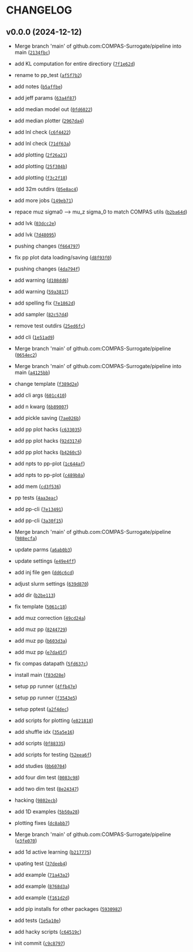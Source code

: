 # CHANGELOG


## v0.0.0 (2024-12-12)

* Merge branch 'main' of github.com:COMPAS-Surrogate/pipeline into main ([`2134fbc`](https://github.com/COMPAS-Surrogate/pp_test/commit/2134fbc6d2911b201ae8763ec5ccf5809c932b23))

* add KL computation for entire directiory ([`7f1e62d`](https://github.com/COMPAS-Surrogate/pp_test/commit/7f1e62d50af7e54bcf08a82e237906c404aec16f))

* rename to pp_test ([`af5f7b2`](https://github.com/COMPAS-Surrogate/pp_test/commit/af5f7b2a69f2f250460bf1bc450613c2c95ebb56))

* add notes ([`b5affbe`](https://github.com/COMPAS-Surrogate/pp_test/commit/b5affbe49ee29dcfca114b0b5db9240ab10a6889))

* add jeff params ([`63a4f87`](https://github.com/COMPAS-Surrogate/pp_test/commit/63a4f87aff5edb29d1626d362dc4080158ac5e90))

* add median model out ([`0fd6022`](https://github.com/COMPAS-Surrogate/pp_test/commit/0fd6022a8eb11ed3497c9a3ad4b1df19de18913a))

* add median plotter ([`2967da4`](https://github.com/COMPAS-Surrogate/pp_test/commit/2967da4f70bdf2af65dc463b280869ee2a08f86a))

* add lnl check ([`c6f4422`](https://github.com/COMPAS-Surrogate/pp_test/commit/c6f4422477636f5a34021818c3859f06c19c32cd))

* add lnl check ([`71df63a`](https://github.com/COMPAS-Surrogate/pp_test/commit/71df63ac1dee399352246c8a34e9f4bbcd14e063))

* add plotting ([`2f26a21`](https://github.com/COMPAS-Surrogate/pp_test/commit/2f26a215d35da3983d396467db81075b4d09e001))

* add plotting ([`25f304b`](https://github.com/COMPAS-Surrogate/pp_test/commit/25f304b00c41aa59d90b3c55716ef158b7a5face))

* add plotting ([`f3c2f18`](https://github.com/COMPAS-Surrogate/pp_test/commit/f3c2f18664ddbf70c46265739a786cda0f106c63))

* add 32m outdirs ([`05e8ac4`](https://github.com/COMPAS-Surrogate/pp_test/commit/05e8ac4668bd2b6e6830da54a4e540ab01d299b1))

* add more jobs ([`149eb71`](https://github.com/COMPAS-Surrogate/pp_test/commit/149eb7164a78baea5e531094a8000eef9856c5fd))

* repace muz sigma0 --> mu_z sigma_0 to match COMPAS utils ([`b2ba64d`](https://github.com/COMPAS-Surrogate/pp_test/commit/b2ba64d166581863ce8f13c2967f18504d18e198))

* add lvk ([`03dcc2e`](https://github.com/COMPAS-Surrogate/pp_test/commit/03dcc2efe61b0ab16b845b3305b1055f0750fd15))

* add lvk ([`7d48095`](https://github.com/COMPAS-Surrogate/pp_test/commit/7d4809575a2eb3bdd6f5e34ab358fc1d7d47eabc))

* pushing changes ([`f664797`](https://github.com/COMPAS-Surrogate/pp_test/commit/f66479734d0726cced11fb47032fdce51b9db55c))

* fix pp plot data loading/saving ([`d8f93f0`](https://github.com/COMPAS-Surrogate/pp_test/commit/d8f93f0f464e126ab90455e1efd3099076d2a915))

* pushing changes ([`4da794f`](https://github.com/COMPAS-Surrogate/pp_test/commit/4da794f866d949c76cb8a73198ded74fca118d2a))

* add warning ([`d108dd6`](https://github.com/COMPAS-Surrogate/pp_test/commit/d108dd6e4656ac55a0e4623a583b3824e1649a09))

* add warning ([`59a3817`](https://github.com/COMPAS-Surrogate/pp_test/commit/59a381703af3a9e1fa0cb1e09938f0a6fe28a986))

* add spelling fix ([`7e1862d`](https://github.com/COMPAS-Surrogate/pp_test/commit/7e1862d22dbb4aa2ad7266d1b7811589fcc91071))

* add sampler ([`82c57d4`](https://github.com/COMPAS-Surrogate/pp_test/commit/82c57d44e07fbc5448ef8839917a2f9ccafa599c))

* remove test outdirs ([`25ed6fc`](https://github.com/COMPAS-Surrogate/pp_test/commit/25ed6fc9348137f53bd12f7645a7f67d2370fcea))

* add cli ([`1e51ad9`](https://github.com/COMPAS-Surrogate/pp_test/commit/1e51ad9b292e444458a1fd1160f027dd2be8c0a9))

* Merge branch 'main' of github.com:COMPAS-Surrogate/pipeline ([`0654ec2`](https://github.com/COMPAS-Surrogate/pp_test/commit/0654ec2ee4148c038752a092bf69ef93b3d89c2d))

* Merge branch 'main' of github.com:COMPAS-Surrogate/pipeline into main ([`a4125bb`](https://github.com/COMPAS-Surrogate/pp_test/commit/a4125bb5526110f13ed0fbc0ec7f47f682cae212))

* change template ([`f389d2e`](https://github.com/COMPAS-Surrogate/pp_test/commit/f389d2e8816fad47eeec4b736fafae29406bcd87))

* add cli args ([`601c410`](https://github.com/COMPAS-Surrogate/pp_test/commit/601c410201fb08195419dfb8e31e383378913e6c))

* add n kwarg ([`6b89007`](https://github.com/COMPAS-Surrogate/pp_test/commit/6b89007883b27405adb93846fbbd5bac759c5c05))

* add pickle saving ([`7ae026b`](https://github.com/COMPAS-Surrogate/pp_test/commit/7ae026b02ebff9f9742e4636c345e9dd45db23cc))

* add pp plot hacks ([`c633035`](https://github.com/COMPAS-Surrogate/pp_test/commit/c633035e5f74070932e7a564e06d444c589523fa))

* add pp plot hacks ([`92d3174`](https://github.com/COMPAS-Surrogate/pp_test/commit/92d3174ddeb1972b8bb90383e196bc7ff197ece0))

* add pp plot hacks ([`b4260c5`](https://github.com/COMPAS-Surrogate/pp_test/commit/b4260c5464c9ec5c22ae5d550b197f6214130a22))

* add npts to pp-plot ([`1c644af`](https://github.com/COMPAS-Surrogate/pp_test/commit/1c644af73c629815df87525e46158e925b19b855))

* add npts to pp-plot ([`c489b8a`](https://github.com/COMPAS-Surrogate/pp_test/commit/c489b8a5e81278ccd4c5c380b02a4304c3f961c9))

* add mem ([`cd3f536`](https://github.com/COMPAS-Surrogate/pp_test/commit/cd3f536604798ecf4b51aa76c905260a192aa4c7))

* pp tests ([`4aa3eac`](https://github.com/COMPAS-Surrogate/pp_test/commit/4aa3eac1ce8c530e3308159d2ab61c19c952493f))

* add pp-cli ([`7e13491`](https://github.com/COMPAS-Surrogate/pp_test/commit/7e134912f75348bdd292085fa7f02cca859ef1bd))

* add pp-cli ([`3a30f15`](https://github.com/COMPAS-Surrogate/pp_test/commit/3a30f15d1252b87121f7ffb0177756e5c27f83be))

* Merge branch 'main' of github.com:COMPAS-Surrogate/pipeline ([`988ecfa`](https://github.com/COMPAS-Surrogate/pp_test/commit/988ecfaa9f2f017f80d7433245abc093ad5523d1))

* update parms ([`a6ab0b3`](https://github.com/COMPAS-Surrogate/pp_test/commit/a6ab0b3618cd86e664af107605e390944e03ecb1))

* update settings ([`e49e4ff`](https://github.com/COMPAS-Surrogate/pp_test/commit/e49e4ff3ae0483be01de652d7700b98519ade2e2))

* add inj file gen ([`dd6c6cd`](https://github.com/COMPAS-Surrogate/pp_test/commit/dd6c6cd3a64299dc3470b0f2d2bb887a341351ab))

* adjust slurm settings ([`639d870`](https://github.com/COMPAS-Surrogate/pp_test/commit/639d87071c6a0fea36d58c4bfefa40176dda47fa))

* add dir ([`b2be113`](https://github.com/COMPAS-Surrogate/pp_test/commit/b2be1135e59ae86ae58baa602358167f398e8505))

* fix template ([`5061c18`](https://github.com/COMPAS-Surrogate/pp_test/commit/5061c18259d2a38994a11cba5255f5b173769d24))

* add muz correction ([`49cd24a`](https://github.com/COMPAS-Surrogate/pp_test/commit/49cd24adce1bfc43be1306a5c82075dfada0d125))

* add muz pp ([`8244729`](https://github.com/COMPAS-Surrogate/pp_test/commit/8244729c6e0f15c533be0a802395bddcef7881fa))

* add muz pp ([`b603d3a`](https://github.com/COMPAS-Surrogate/pp_test/commit/b603d3ac3378222e81bf97d793d535197771820e))

* add muz pp ([`e7da45f`](https://github.com/COMPAS-Surrogate/pp_test/commit/e7da45f5cbda3ba9575e01e066093d7be2c64cae))

* fix compas datapath ([`5fd637c`](https://github.com/COMPAS-Surrogate/pp_test/commit/5fd637c810c0bc3fe0b63027f374963aa11d7553))

* install main ([`f83d28e`](https://github.com/COMPAS-Surrogate/pp_test/commit/f83d28e3e8064e4a8126ce4b026e89312a14ea9d))

* setup pp runner ([`4ffb47e`](https://github.com/COMPAS-Surrogate/pp_test/commit/4ffb47eca6fb9dff5a98632110d31b56cb1e0ada))

* setup pp runner ([`f3543e5`](https://github.com/COMPAS-Surrogate/pp_test/commit/f3543e5fb8a6545cc37239c7a4135a000a23b84d))

* setup pptest ([`a2f4dec`](https://github.com/COMPAS-Surrogate/pp_test/commit/a2f4decaa32cc096d8c830b04b43ae71e0719622))

* add scripts for plotting ([`e821818`](https://github.com/COMPAS-Surrogate/pp_test/commit/e821818a526c7f56c9756749701dd34a66115e3d))

* add shuffle idx ([`35a5e16`](https://github.com/COMPAS-Surrogate/pp_test/commit/35a5e16b2c7bf64ca308f81145b8a74bfa3c63d6))

* add scripts ([`0f88335`](https://github.com/COMPAS-Surrogate/pp_test/commit/0f883359e472cb0522470d1a3606850230336386))

* add scripts for testing ([`52eea6f`](https://github.com/COMPAS-Surrogate/pp_test/commit/52eea6f861b7a1b21bf1e28301e572f0100be6a2))

* add studies ([`0b60704`](https://github.com/COMPAS-Surrogate/pp_test/commit/0b60704d2532b315b7d4bc4a3f3c6396c5afca95))

* add four dim test ([`0083c98`](https://github.com/COMPAS-Surrogate/pp_test/commit/0083c986d9689cb13d363ea6ee5f110a11b00099))

* add two dim test ([`8e24347`](https://github.com/COMPAS-Surrogate/pp_test/commit/8e24347589026adf84634b9b32a9d7099f77696c))

* hacking ([`9802ecb`](https://github.com/COMPAS-Surrogate/pp_test/commit/9802ecbc0292a50154c84d2a2d493ec8eca5b83c))

* add 1D examples ([`5b50a28`](https://github.com/COMPAS-Surrogate/pp_test/commit/5b50a28f16d8f2c5a5804d170ebbf3ce616f72f3))

* plotting fixes ([`dc8abb7`](https://github.com/COMPAS-Surrogate/pp_test/commit/dc8abb761c32953cbb2900818a4440dd782180bf))

* Merge branch 'main' of github.com:COMPAS-Surrogate/pipeline ([`e3fe070`](https://github.com/COMPAS-Surrogate/pp_test/commit/e3fe070aa3580ea76a2c3cbf2723dc083fb87fc4))

* add 1d active learning ([`b217775`](https://github.com/COMPAS-Surrogate/pp_test/commit/b217775fd67ed33393f7f25646c3703eef73718f))

* upating test ([`37deeb4`](https://github.com/COMPAS-Surrogate/pp_test/commit/37deeb4e5b2f62a8b8f55c995719bb6bca3fa0e2))

* add example ([`71a43a2`](https://github.com/COMPAS-Surrogate/pp_test/commit/71a43a2ce318b7691a8b40279b8e925b853687c4))

* add example ([`8768d3a`](https://github.com/COMPAS-Surrogate/pp_test/commit/8768d3a83b1773f83f3635d8c2db8cd58306b0c9))

* add example ([`f161d2d`](https://github.com/COMPAS-Surrogate/pp_test/commit/f161d2d3b1fc9a2ffcab501fe9da38d7525f579d))

* add pip installs for other packages ([`5930982`](https://github.com/COMPAS-Surrogate/pp_test/commit/5930982d1fb38f1bfd77218314fb476b8838223a))

* add tests ([`1e5a10e`](https://github.com/COMPAS-Surrogate/pp_test/commit/1e5a10eaf191c1086bd96c5d36a334cc2cccd5e7))

* add hacky scripts ([`c64519c`](https://github.com/COMPAS-Surrogate/pp_test/commit/c64519c8cae7b54616630022d4559f5ad2051c2a))

* init commit ([`c9c8797`](https://github.com/COMPAS-Surrogate/pp_test/commit/c9c8797438122f5bf5047b25fada5ae493b0f26c))
